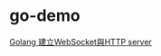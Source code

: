 # go-demo
[Golang 建立WebSocket與HTTP server](https://matthung0807.blogspot.com/2022/12/go-websocket-with-http-server.html)
